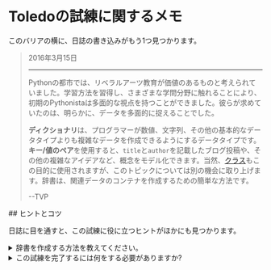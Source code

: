 # Toledoの試練に関するメモ

このバリアの横に、日誌の書き込みがもう1つ見つかります。

<blockquote>
2016年3月15日
<hr/>
<p>
Pythonの都市では、リベラルアーツ教育が価値のあるものと考えられていました。学習方法を習得し、さまざまな学問分野に触れることにより、初期のPythonistaは多面的な視点を持つことができました。彼らが求めていたのは、明らかに、データを多面的に捉えることでした。
</p>
<p>
<b>ディクショナリ</b>は、プログラマーが数値、文字列、その他の基本的なデータタイプよりも複雑なデータを作成できるようにするデータタイプです。<b>キー/値のペア</b>を使用すると、<code>title</code>と<code>author</code>を記載したブログ投稿や、その他の複雑なアイデアなど、概念をモデル化できます。当然、<a href="https://docs.python.org/3/tutorial/classes.html">クラス</a>もこの目的に使用されますが、このトピックについては別の機会に取り上げます。辞書は、関連データのコンテナを作成するための簡単な方法です。
</p>
<p>
--TVP
</p>
</blockquote>
## ヒントとコツ

日誌に目を通すと、この試練に役に立つヒントがほかにも見つかります。

<details>
<summary>辞書を作成する方法を教えてください。</summary>
[ディクショナリ](https://docs.python.org/3/tutorial/datastructures.html#dictionaries)は、Pythonの多くのツールの1つで、より複雑なデータを記述できます。次のコードでは、犬の特性を記述する辞書を作成しています。

```python
dog = {
    'name' : 'Koto',
    'age' : 4,
    'color' : 'white',
    'fluffy' : True }

print(f"My dog's name is {dog['name']}")
```

このコードを実行する場合は、新しいディクショナリを作成し、`dog`という名前の変数に割り当てます。ステートメントの出力では、辞書に格納されている__値__の1つに__キー__でアクセスします。`dog`ディクショナリのキー`name`の値は`Koto`です。

</details>
<details>
<summary>この試練を完了するには何をする必要がありますか?</summary>
次の場所にあるコードフォルダに、新しいファイル`dictionaries.py`を作成します。

```bash
<%= env.TQ_PYTHON_CODE_PATH.value %>
```

このファイルでは、次のプロパティを指定したディクショナリが含まれる、`super_hero`という名前の__変数を宣言__します。

| キー| 値| 値のタイプ|
|----------|----------|----------|
| name| `Miles Morales`| string|
| hero_name| `Spider-Man`| string|
| power_level| `9999`| 整数|

`dictionaries.py`でコードが想定通りに動作するのを確認した後、[*HACK*]ボタンをクリックし、送信します。

</details>
